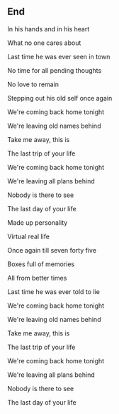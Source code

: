 ## End

In his hands and in his heart

What no one cares about

Last time he was ever seen in town

No time for all pending thoughts

No love to remain

Stepping out his old self once again

We're coming back home tonight

We're leaving old names behind

Take me away, this is

The last trip of your life

We're coming back home tonight

We're leaving all plans behind

Nobody is there to see

The last day of your life

Made up personality

Virtual real life

Once again till seven forty five

Boxes full of memories

All from better times

Last time he was ever told to lie

We're coming back home tonight

We're leaving old names behind

Take me away, this is

The last trip of your life

We're coming back home tonight

We're leaving all plans behind

Nobody is there to see

The last day of your life

